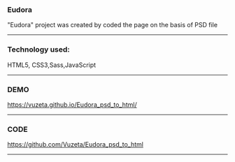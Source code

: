 ### Eudora

"Eudora" project was created by coded the page on the basis of PSD file

------------
### Technology used:

HTML5, CSS3,Sass,JavaScript

 ------------
### DEMO

https://vuzeta.github.io/Eudora_psd_to_html/

------------
### CODE

https://github.com/Vuzeta/Eudora_psd_to_html

------------

